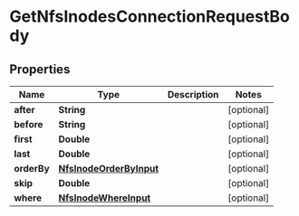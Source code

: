 

# GetNfsInodesConnectionRequestBody


## Properties

Name | Type | Description | Notes
------------ | ------------- | ------------- | -------------
**after** | **String** |  |  [optional]
**before** | **String** |  |  [optional]
**first** | **Double** |  |  [optional]
**last** | **Double** |  |  [optional]
**orderBy** | [**NfsInodeOrderByInput**](NfsInodeOrderByInput.md) |  |  [optional]
**skip** | **Double** |  |  [optional]
**where** | [**NfsInodeWhereInput**](NfsInodeWhereInput.md) |  |  [optional]



